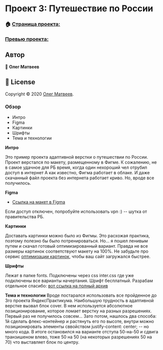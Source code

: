 # Проект 3: Путешествие по России
### 🏠 [Страница проекта:](https://github.com/Oleg-DobryiKot/russian-travel)

###  [Превью проекта:](https://oleg-dobryikot.github.io/russian-travel/index.html)

## Автор
👤 **Олег Матвеев**
## 📝 License
Copyright © 2020 [Олег Матвеев](https://github.com/Oleg-DobryiKot).

### Обзор
* Интро
* Figma
* Картинки
* Шрифты
* Тема и технологии

**Интро**

Это пример проекта адаптивной верстки о путешествии по России.
Проект верстался по макету, размещенному в Фигме.
К сожалению, не в самое удачное для РБ время, когда один нехороший чел отрубил доступ в интернет
А как известно, Фигма работает в облаке. И даже скачанный файл проекта без интернета работает криво.
Но, вроде все получилось.

**Figma**

* [Ссылка на макет в Figma](https://www.figma.com/file/OyRWEjU6wBwRe1hapzQoLx/Sprint-3%3A-Russia-%2F-desktop-%2B-mobile?node-id=28503%3A0)

Если доступ отключен, попробуйте использовать vpn :) -- шутка от правительства РБ.

**Картинки**

Доставать картинки можно было из Фигмы. Это расхожая практика, поэтому полезно бы было потренироваться. Но... я пошел ленивым путем и скачал готовый оптимизированный вариант.
Правда не все размеры картинок соответствуют макету на 100%.
Не забудьте про сервис [оптимизации картинок](https://tinypng.com/), чтобы ваш сайт загружался быстрее.

**Шрифты**

Лежат в папке fonts. Подключены через css inter.css где уже подключены все варианты начертания.
Шрифт бесплатный. Разрабам отдельное спасибо: [вот ссылка на полный архив](https://rsms.me/inter/)

**Тема и технологии** 
Вроде постарался использовать все пройденное до 3го проекта ЯндексПрактикума. Наибольшую трудность
в адаптивной верстке вызвал блок cover. В нем используется абсолютное позиционирование, которое 
ломает верстку на разных разрешениях. Первый раз не получилось совсем... Зато потом, нашлось два способа: 1й сделать флекс-контейнер и растянуть его по высоте, внутри можно позиционировать элементы
сввойством justify-content: center; -- но много кода. В итоге остановился на варианте отступа 50-на-50 и сдвига транзишеном влево, тоже 50 на 50 (на некоторых разрешениях 50 на 70) что выставляет блок по центру. 


